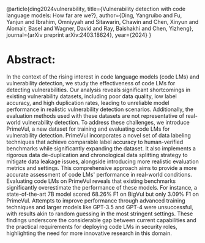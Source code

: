 @article{ding2024vulnerability,
  title={Vulnerability detection with code language models: How far are we?},
  author={Ding, Yangruibo and Fu, Yanjun and Ibrahim, Omniyyah and Sitawarin, Chawin and Chen, Xinyun and Alomair, Basel and Wagner, David and Ray, Baishakhi and Chen, Yizheng},
  journal={arXiv preprint arXiv:2403.18624},
  year={2024}
}

# Abstract:
In the context of the rising interest in code language models (code LMs) and vulnerability detection, we study the effectiveness of code LMs for detecting vulnerabilities. Our analysis reveals significant shortcomings in existing vulnerability datasets, including poor data quality, low label accuracy, and high duplication rates, leading to unreliable model performance in realistic vulnerability detection scenarios. Additionally, the evaluation methods used with these datasets are not representative of real-world vulnerability detection.
To address these challenges, we introduce PrimeVul, a new dataset for training and evaluating code LMs for vulnerability detection. PrimeVul incorporates a novel set of data labeling techniques that achieve comparable label accuracy to human-verified benchmarks while significantly expanding the dataset. It also implements a rigorous data de-duplication and chronological data splitting strategy to mitigate data leakage issues, alongside introducing more realistic evaluation metrics and settings. This comprehensive approach aims to provide a more accurate assessment of code LMs' performance in real-world conditions.
Evaluating code LMs on PrimeVul reveals that existing benchmarks significantly overestimate the performance of these models. For instance, a state-of-the-art 7B model scored 68.26% F1 on BigVul but only 3.09% F1 on PrimeVul. Attempts to improve performance through advanced training techniques and larger models like GPT-3.5 and GPT-4 were unsuccessful, with results akin to random guessing in the most stringent settings. These findings underscore the considerable gap between current capabilities and the practical requirements for deploying code LMs in security roles, highlighting the need for more innovative research in this domain.